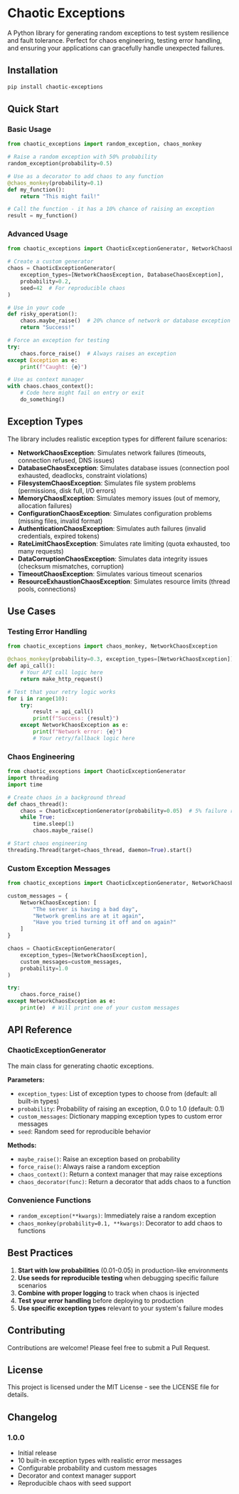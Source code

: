 # Chaotic Exceptions

A Python library for generating random exceptions to test system resilience and fault tolerance. Perfect for chaos engineering, testing error handling, and ensuring your applications can gracefully handle unexpected failures.

## Installation

```bash
pip install chaotic-exceptions
```

## Quick Start

### Basic Usage

```python
from chaotic_exceptions import random_exception, chaos_monkey

# Raise a random exception with 50% probability
random_exception(probability=0.5)

# Use as a decorator to add chaos to any function
@chaos_monkey(probability=0.1)
def my_function():
    return "This might fail!"

# Call the function - it has a 10% chance of raising an exception
result = my_function()
```

### Advanced Usage

```python
from chaotic_exceptions import ChaoticExceptionGenerator, NetworkChaosException, DatabaseChaosException

# Create a custom generator
chaos = ChaoticExceptionGenerator(
    exception_types=[NetworkChaosException, DatabaseChaosException],
    probability=0.2,
    seed=42  # For reproducible chaos
)

# Use in your code
def risky_operation():
    chaos.maybe_raise()  # 20% chance of network or database exception
    return "Success!"

# Force an exception for testing
try:
    chaos.force_raise()  # Always raises an exception
except Exception as e:
    print(f"Caught: {e}")

# Use as context manager
with chaos.chaos_context():
    # Code here might fail on entry or exit
    do_something()
```

## Exception Types

The library includes realistic exception types for different failure scenarios:

- **NetworkChaosException**: Simulates network failures (timeouts, connection refused, DNS issues)
- **DatabaseChaosException**: Simulates database issues (connection pool exhausted, deadlocks, constraint violations)
- **FilesystemChaosException**: Simulates file system problems (permissions, disk full, I/O errors)
- **MemoryChaosException**: Simulates memory issues (out of memory, allocation failures)
- **ConfigurationChaosException**: Simulates configuration problems (missing files, invalid format)
- **AuthenticationChaosException**: Simulates auth failures (invalid credentials, expired tokens)
- **RateLimitChaosException**: Simulates rate limiting (quota exhausted, too many requests)
- **DataCorruptionChaosException**: Simulates data integrity issues (checksum mismatches, corruption)
- **TimeoutChaosException**: Simulates various timeout scenarios
- **ResourceExhaustionChaosException**: Simulates resource limits (thread pools, connections)

## Use Cases

### Testing Error Handling

```python
from chaotic_exceptions import chaos_monkey, NetworkChaosException

@chaos_monkey(probability=0.3, exception_types=[NetworkChaosException])
def api_call():
    # Your API call logic here
    return make_http_request()

# Test that your retry logic works
for i in range(10):
    try:
        result = api_call()
        print(f"Success: {result}")
    except NetworkChaosException as e:
        print(f"Network error: {e}")
        # Your retry/fallback logic here
```

### Chaos Engineering

```python
from chaotic_exceptions import ChaoticExceptionGenerator
import threading
import time

# Create chaos in a background thread
def chaos_thread():
    chaos = ChaoticExceptionGenerator(probability=0.05)  # 5% failure rate
    while True:
        time.sleep(1)
        chaos.maybe_raise()

# Start chaos engineering
threading.Thread(target=chaos_thread, daemon=True).start()
```

### Custom Exception Messages

```python
from chaotic_exceptions import ChaoticExceptionGenerator, NetworkChaosException

custom_messages = {
    NetworkChaosException: [
        "The server is having a bad day",
        "Network gremlins are at it again",
        "Have you tried turning it off and on again?"
    ]
}

chaos = ChaoticExceptionGenerator(
    exception_types=[NetworkChaosException],
    custom_messages=custom_messages,
    probability=1.0
)

try:
    chaos.force_raise()
except NetworkChaosException as e:
    print(e)  # Will print one of your custom messages
```

## API Reference

### ChaoticExceptionGenerator

The main class for generating chaotic exceptions.

**Parameters:**
- `exception_types`: List of exception types to choose from (default: all built-in types)
- `probability`: Probability of raising an exception, 0.0 to 1.0 (default: 0.1)
- `custom_messages`: Dictionary mapping exception types to custom error messages
- `seed`: Random seed for reproducible behavior

**Methods:**
- `maybe_raise()`: Raise an exception based on probability
- `force_raise()`: Always raise a random exception
- `chaos_context()`: Return a context manager that may raise exceptions
- `chaos_decorator(func)`: Return a decorator that adds chaos to a function

### Convenience Functions

- `random_exception(**kwargs)`: Immediately raise a random exception
- `chaos_monkey(probability=0.1, **kwargs)`: Decorator to add chaos to functions

## Best Practices

1. **Start with low probabilities** (0.01-0.05) in production-like environments
2. **Use seeds for reproducible testing** when debugging specific failure scenarios
3. **Combine with proper logging** to track when chaos is injected
4. **Test your error handling** before deploying to production
5. **Use specific exception types** relevant to your system's failure modes

## Contributing

Contributions are welcome! Please feel free to submit a Pull Request.

## License

This project is licensed under the MIT License - see the LICENSE file for details.

## Changelog

### 1.0.0
- Initial release
- 10 built-in exception types with realistic error messages
- Configurable probability and custom messages
- Decorator and context manager support
- Reproducible chaos with seed support